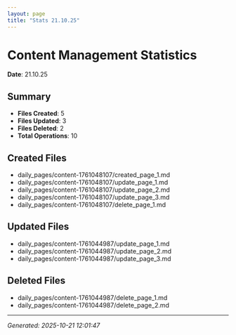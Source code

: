 ```yaml
---
layout: page
title: "Stats 21.10.25"
---
```


# Content Management Statistics

**Date**: 21.10.25

## Summary

- **Files Created**: 5
- **Files Updated**: 3  
- **Files Deleted**: 2
- **Total Operations**: 10

## Created Files

- daily_pages/content-1761048107/created_page_1.md
- daily_pages/content-1761048107/update_page_1.md
- daily_pages/content-1761048107/update_page_2.md
- daily_pages/content-1761048107/update_page_3.md
- daily_pages/content-1761048107/delete_page_1.md

## Updated Files

- daily_pages/content-1761044987/update_page_1.md
- daily_pages/content-1761044987/update_page_2.md
- daily_pages/content-1761044987/update_page_3.md

## Deleted Files

- daily_pages/content-1761044987/delete_page_1.md
- daily_pages/content-1761044987/delete_page_2.md

---
*Generated: 2025-10-21 12:01:47*
